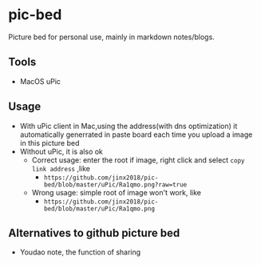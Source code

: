 # pic-bed
Picture bed for personal use, mainly in markdown notes/blogs. 

## Tools
- MacOS uPic

## Usage
- With uPic client in Mac,using the address(with dns optimization) it automatically generrated in paste board each time you upload a image in this picture bed
- Without uPic, it is also ok
  - Correct usage: enter the root if image, right click and select `copy link address` ,like
    - `https://github.com/jinx2018/pic-bed/blob/master/uPic/Ra1qmo.png?raw=true`
  - Wrong usage: simple root of image won't work, like
    - `https://github.com/jinx2018/pic-bed/blob/master/uPic/Ra1qmo.png` 
  
 ## Alternatives to github picture bed
  - Youdao note, the function of sharing
  

